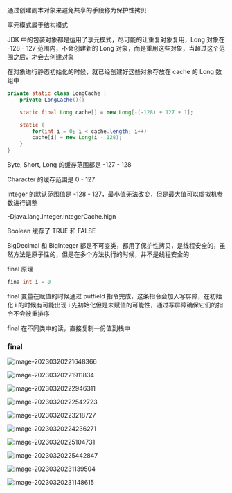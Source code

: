 通过创建副本对象来避免共享的手段称为保护性拷贝



享元模式属于结构模式

JDK 中的包装对象都是运用了享元模式，尽可能的让重复对象复用，Long 对象在 -128 - 127 范围内，不会创建新的 Long 对象，而是重用这些对象，当超过这个范围之后，才会去创建对象

在对象进行静态初始化的时候，就已经创建好这些对象存放在 cache 的 Long 数组中

```java
private static class LongCache {
	private LongCache(){}

	static final Long cache[] = new Long[-(-128) + 127 + 1];

	static {
		for(int i = 0; i < cache.length; i++)
		cache[i] = new Long(i - 128);
	}
}
```

Byte, Short, Long 的缓存范围都是 -127 - 128

Character 的缓存范围是 0 - 127

Integer 的默认范围值是 -128 - 127，最小值无法改变，但是最大值可以虚拟机参数进行调整

-Djava.lang.Integer.IntegerCache.hign

Boolean 缓存了 TRUE 和 FALSE



BigDecimal 和 BigInteger 都是不可变类，都用了保护性拷贝，是线程安全的，虽然方法是原子性的，但是在多个方法执行的时候，并不是线程安全的



final 原理

```java
fina int i = 0
```

final 变量在赋值的时候通过 putfield 指令完成，这条指令会加入写屏障，在初始化 i 的时候有可能出现 i 先初始化但是未赋值的可能性，通过写屏障确保它们的指令不会被重排序

final 在不同类中的读，直接复制一份值到栈中



### final

![image-20230320221648366](C:\Users\30624\AppData\Roaming\Typora\typora-user-images\image-20230320221648366.png)

![image-20230320221911834](C:\Users\30624\AppData\Roaming\Typora\typora-user-images\image-20230320221911834.png)

![image-20230320222946311](C:\Users\30624\AppData\Roaming\Typora\typora-user-images\image-20230320222946311.png)

![image-20230320222542723](C:\Users\30624\AppData\Roaming\Typora\typora-user-images\image-20230320222542723.png)

![image-20230320223218727](C:\Users\30624\AppData\Roaming\Typora\typora-user-images\image-20230320223218727.png)

![image-20230320224236271](C:\Users\30624\AppData\Roaming\Typora\typora-user-images\image-20230320224236271.png)

![image-20230320225104731](C:\Users\30624\AppData\Roaming\Typora\typora-user-images\image-20230320225104731.png)

![image-20230320225442847](C:\Users\30624\AppData\Roaming\Typora\typora-user-images\image-20230320225442847.png)

![image-20230320231139504](C:\Users\30624\AppData\Roaming\Typora\typora-user-images\image-20230320231139504.png)

![image-20230320231148615](C:\Users\30624\AppData\Roaming\Typora\typora-user-images\image-20230320231148615.png)